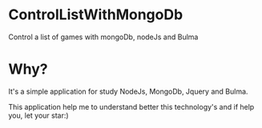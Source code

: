 # ControlListWithMongoDb
Control a list of games with mongoDb, nodeJs and Bulma

# Why?
It's a simple application for study NodeJs, MongoDb, Jquery and Bulma.

This application help me to understand better this technology's and if help you, let your star:) 
